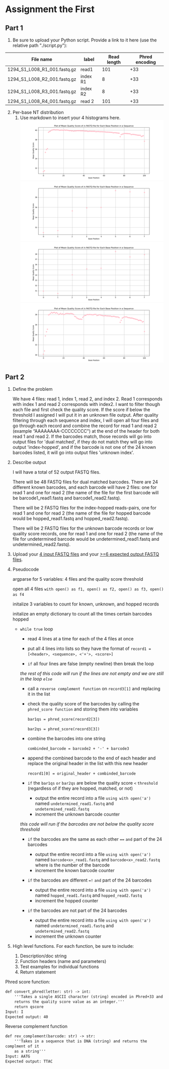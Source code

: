 # Assignment the First

## Part 1
1. Be sure to upload your Python script. Provide a link to it here (use the relative path "./script.py"):

| File name | label | Read length | Phred encoding |
|---|---|---|---|
| 1294_S1_L008_R1_001.fastq.gz |  read1 | 101 | +33 |
| 1294_S1_L008_R2_001.fastq.gz | index R1 | 8 | +33 |
| 1294_S1_L008_R3_001.fastq.gz | index R2 | 8 | +33 |
| 1294_S1_L008_R4_001.fastq.gz | read 2 | 101 | +33 |

2. Per-base NT distribution
    1. Use markdown to insert your 4 histograms here.
    ![R1 Averages](./1294_S1_L008_R1_001.png)
    ![R2 Averages](./1294_S1_L008_R2_001.png)
    ![R3 Averages](./1294_S1_L008_R3_001.png)
    ![R4 Averages](./1294_S1_L008_R4_001.png)
    
## Part 2
1. Define the problem

   We have 4 files: read 1, index 1, read 2, and index 2. Read 1 corresponds with index 1 and read 2 corresponds with index2. I want to filter though each file and first check the quality score. If the score if below the threshold I assigned I will put it in an unknown file output. After quality filtering through each sequence and index, I will open all four files and go through each record and combine the record for read 1 and read 2 (example “AAAAAAAA-CCCCCCCC") at the end of the header for both read 1 and read 2. If the barcodes match, those records will go into output files for 'dual matched', if they do not match they will go into output 'index-hopped', and if the barcode is not one of the 24 known barcodes listed, it will go into output files 'unknown index'. 
   
3. Describe output

   I will have a total of 52 output FASTQ files.

   There will be 48 FASTQ files for dual matched barcodes. There are 24 different known barcodes, and each barcode will have 2 files: one for read 1 and one for read 2 (the name of the file for the first barcode will be barcode1_read1.fastq and barcode1_read2.fastq).

   There will be 2 FASTQ files for the index-hopped reads-pairs, one for read 1 and one for read 2 (the name of the file for hopped barcode would be hopped_read1.fastq and hopped_read2.fastq).

   There will be 2 FASTQ files for the unknown barcode records or low quality score records, one for read 1 and one for read 2 (the name of the file for undetermined barcode would be undetermined_read1.fastq and undetermined_read2.fastq). 
   
5. Upload your [4 input FASTQ files](../TEST-input_FASTQ) and your [>=6 expected output FASTQ files](../TEST-output_FASTQ).

6. Pseudocode

   argparse for 5 variables: 4 files and the quality score threshold

   open all 4 files `with open() as f1, open() as f2, open() as f3, open() as f4`

   initalize 3 variables to count for known, unknown, and hopped records
   
   initalize an empty dictionary to count all the times certain barcodes hopped

    - `while true` loop

       - read 4 lines at a time for each of the 4 files at once

       - put all 4 lines into lists so they have the format of `record1 = [<header>, <sequence>, <'+'>, <score>]`

       - `if` all four lines are false (empty newline) then break the loop

       *the rest of this code will run if the lines are not empty and we are still in the loop `else`*

       - call a `reverse complement function` on `record3[1]` and replacing it in the list

       - check the quality score of the barcodes by calling the `phred_score function` and storing them into variables

         `bar1qs = phred_score(record2[3])`
   
         `bar2qs = phred_score(record3[3])`
   
       - combine the barcodes into one string
   
           `combinded_barcode = barcode2 + '-' + barcode3`
   
        - append the combined barcode to the end of each header and replace the original header in the list with this new header

           `record1[0] = original_header + combinded_barcode`
   
        - `if` the `bar1qs` `or` `bar2qs` are below the quality score `<` `threshold` (regardless of if they are hopped, matched, or not)

           - output the entire record into a file `using with open('a')` named `undetermined_read1.fastq` and `undetermined_read2.fastq`
           - increment the unknown barcode counter

       *this code will run if the barcodes are not below the quality score threshold*
   
       - `if` the barcodes are the same as each other `==` `and` part of the 24 barcodes

         - output the entire record into a file `using with open('a')` named `barcode<x>_read1.fastq` and `barcode<x>_read2.fastq` where <x> is the number of the barcode
         - increment the known barcode counter
     
       - `if` the barcodes are different `=!` `and` part of the 24 barcodes

         - output the entire record into a file `using with open('a')` named `hopped_read1.fastq` and `hopped_read2.fastq`
         - increment the hopped counter
     
       - `if` the barcodes are not part of the 24 barcodes
     
         - output the entire record into a file `using with open('a')` named `undetermined_read1.fastq` and `undetermined_read2.fastq`
         - increment the unknown counter
   

8. High level functions. For each function, be sure to include:
    1. Description/doc string
    2. Function headers (name and parameters)
    3. Test examples for individual functions
    4. Return statement

Phred score function:
  
    def convert_phred(letter: str) -> int:
        '''Takes a single ASCII character (string) encoded in Phred+33 and
        returns the quality score value as an integer.'''
        return qscore
    Input: I
    Expected output: 40
       
Reverse complement function

    def rev_complement(barcode: str) -> str:
        '''Takes in a sequence that is DNA (string) and returns the complment of it
        as a string'''
    Input: AATG
    Expected output: TTAC

